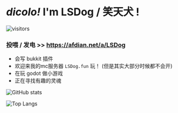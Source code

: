 # *dicolo!* I'm **LSDog / 笑天犬** !

![visitors](https://count.getloli.com/get/@LSDog_github?theme=rule34&darkmode=0)

### 投喂 / 发电 >> https://afdian.net/a/LSDog

* 会写 bukkit 插件  
* 欢迎来我的mc服务器 `LSDog.fun` 玩！ (但是其实大部分时候都不会开)
* 在玩 godot 做小游戏
* 正在寻找有趣的灵魂

![GitHub stats](https://github-readme-stats.vercel.app/api?username=lsdog&show_icons=true&theme=dracula)

![Top Langs](https://github-readme-stats.vercel.app/api/top-langs/?username=lsdog&layout=compact)

